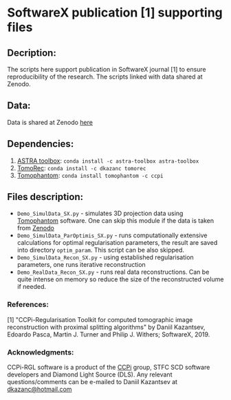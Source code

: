 
# SoftwareX publication [1] supporting files

## Decription:
The scripts here support publication in SoftwareX journal [1] to ensure reproducibility of the research. The scripts linked with data shared at Zenodo. 

## Data:
Data is shared at Zenodo [here](https://doi.org/10.5281/zenodo.2578893)

## Dependencies:
1. [ASTRA toolbox](https://github.com/astra-toolbox/astra-toolbox): `conda install -c astra-toolbox astra-toolbox`
2. [TomoRec](https://github.com/dkazanc/TomoRec): `conda install -c dkazanc tomorec`
3. [Tomophantom](https://github.com/dkazanc/TomoPhantom): `conda install tomophantom -c ccpi`

## Files description: 
- `Demo_SimulData_SX.py` - simulates 3D projection data using [Tomophantom](https://github.com/dkazanc/TomoPhantom) software. One can skip this module if the data is taken from [Zenodo](https://doi.org/10.5281/zenodo.2578893)
- `Demo_SimulData_ParOptimis_SX.py` - runs computationally extensive calculations for optimal regularisation parameters, the result are saved into directory `optim_param`. This script can be also skipped. 
- `Demo_SimulData_Recon_SX.py` - using established regularisation parameters, one runs iterative reconstruction
- `Demo_RealData_Recon_SX.py` - runs real data reconstructions. Can be quite intense on memory so reduce the size of the reconstructed volume if needed. 

### References:
[1] "CCPi-Regularisation Toolkit for computed tomographic image reconstruction with proximal splitting algorithms" by Daniil Kazantsev, Edoardo Pasca, Martin J. Turner and Philip J. Withers; SoftwareX, 2019. 

### Acknowledgments:
CCPi-RGL software is a product of the [CCPi](https://www.ccpi.ac.uk/) group, STFC SCD software developers and Diamond Light Source (DLS). Any relevant questions/comments can be e-mailed to Daniil Kazantsev at dkazanc@hotmail.com

